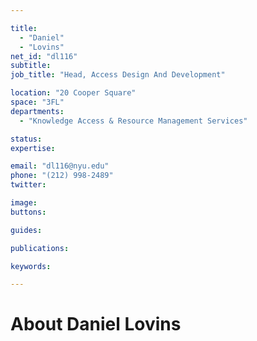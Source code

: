 ```yaml
---

title:
  - "Daniel"
  - "Lovins"
net_id: "dl116"
subtitle: 
job_title: "Head, Access Design And Development"

location: "20 Cooper Square"
space: "3FL"
departments:
  - "Knowledge Access & Resource Management Services"

status: 
expertise:

email: "dl116@nyu.edu"
phone: "(212) 998-2489"
twitter: 

image: 
buttons:

guides:

publications:

keywords:

---
```


# About Daniel Lovins


